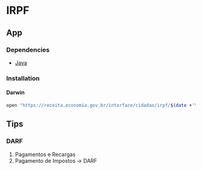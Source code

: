 # IRPF

<!--
https://sicalc.receita.economia.gov.br/sicalc/rapido/contribuinte/0211/01
https://www.gov.br/receitafederal/pt-br/centrais-de-conteudo/download/pgd/dirpf
https://cav.receita.fazenda.gov.br/autenticacao/login/index/107
https://www3.cav.receita.fazenda.gov.br/extratodirpf/#/debitos/2021
https://cav.receita.fazenda.gov.br/ecac/Aplicacao.aspx?id=4&origem=maisacessados
-->

## App

### Dependencies

- [Java](/java.md)

### Installation

#### Darwin

```sh
open "https://receita.economia.gov.br/interface/cidadao/irpf/$(date +'%Y')/download/mac"
```

## Tips

### DARF

1. Pagamentos e Recargas
2. Pagamento de Impostos -> DARF
